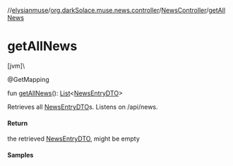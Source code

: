 //[elysianmuse](../../../index.md)/[org.darkSolace.muse.news.controller](../index.md)/[NewsController](index.md)/[getAllNews](get-all-news.md)

# getAllNews

[jvm]\

@GetMapping

fun [getAllNews](get-all-news.md)(): [List](https://kotlinlang.org/api/latest/jvm/stdlib/kotlin.collections/-list/index.html)&lt;[NewsEntryDTO](../../org.darkSolace.muse.news.model.dto/-news-entry-d-t-o/index.md)&gt;

Retrieves all [NewsEntryDTO](../../org.darkSolace.muse.news.model.dto/-news-entry-d-t-o/index.md)s. Listens on /api/news.

#### Return

the retrieved [NewsEntryDTO](../../org.darkSolace.muse.news.model.dto/-news-entry-d-t-o/index.md), might be empty

#### Samples
